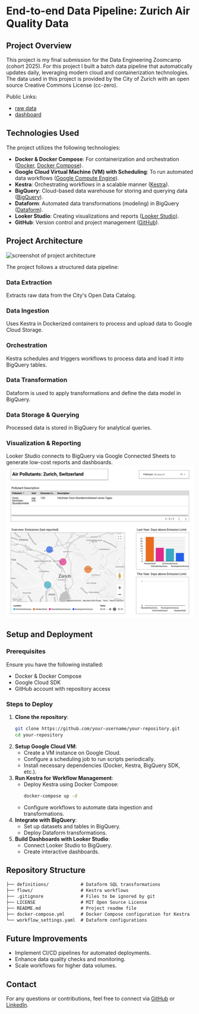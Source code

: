 # End-to-end Data Pipeline: Zurich Air Quality Data



## Project Overview

This project is my final submission for the Data Engineering Zoomcamp (cohort 2025). For this project I built a batch data pipeline that automatically updates daily, leveraging modern cloud and containerization technologies. The data used in this project is provided by the City of Zurich with an open source Creative Commons License (cc-zero).

Public Links:
- [raw data](https://data.stadt-zuerich.ch/dataset/ugz_luftschadstoffmessung_tageswerte)
- [dashboard](https://lookerstudio.google.com/reporting/f96397ee-34dc-4b35-a1e6-bcc93d6708ef)

## Technologies Used

The project utilizes the following technologies:

- **Docker & Docker Compose**: For containerization and orchestration ([Docker](https://www.docker.com/), [Docker Compose](https://docs.docker.com/compose/)).
- **Google Cloud Virtual Machine (VM) with Scheduling**: To run automated data workflows ([Google Compute Engine](https://cloud.google.com/compute)).
- **Kestra**: Orchestrating workflows in a scalable manner ([Kestra](https://kestra.io/)).
- **BigQuery**: Cloud-based data warehouse for storing and querying data ([BigQuery](https://cloud.google.com/bigquery)).
- **Dataform**: Automated data transformations (modeling) in BigQuery ([Dataform](https://dataform.co/)).
- **Looker Studio**: Creating visualizations and reports ([Looker Studio](https://lookerstudio.google.com/)).
- **GitHub**: Version control and project management ([GitHub](https://github.com/)).

## Project Architecture

![screenshot of project architecture](./architecture_screenshot.jpg)

The project follows a structured data pipeline:

### Data Extraction

Extracts raw data from the City's Open Data Catalog.

### Data Ingestion

Uses Kestra in Dockerized containers to process and upload data to Google Cloud Storage.

### Orchestration

Kestra schedules and triggers workflows to process data and load it into BigQuery tables.

### Data Transformation

Dataform is used to apply transformations and define the data model in BigQuery.

### Data Storage & Querying

Processed data is stored in BigQuery for analytical queries.

### Visualization & Reporting

Looker Studio connects to BigQuery via Google Connected Sheets to generate low-cost reports and dashboards.
![screenshot of the dashboard](./dashboard_screenshot.jpg)

## Setup and Deployment

### Prerequisites

Ensure you have the following installed:

- Docker & Docker Compose
- Google Cloud SDK
- GitHub account with repository access

### Steps to Deploy

1. **Clone the repository**:
   ```bash
   git clone https://github.com/your-username/your-repository.git
   cd your-repository
   ```
2. **Setup Google Cloud VM**:
   - Create a VM instance on Google Cloud.
   - Configure a scheduling job to run scripts periodically.
   - Install necessary dependencies (Docker, Kestra, BigQuery SDK, etc.).
3. **Run Kestra for Workflow Management**:
   - Deploy Kestra using Docker Compose:
     ```bash
     docker-compose up -d
     ```
   - Configure workflows to automate data ingestion and transformations.
4. **Integrate with BigQuery**:
   - Set up datasets and tables in BigQuery.
   - Deploy Dataform transformations.
5. **Build Dashboards with Looker Studio**:
   - Connect Looker Studio to BigQuery.
   - Create interactive dashboards.

## Repository Structure

```
├── definitions/            # Dataform SQL transformations       
├── flows/                  # Kestra workflows
├── .gitignore              # Files to be ignored by git
├── LICENSE                 # MIT Open Source License
├── README.md               # Project readme file
├── docker-compose.yml      # Docker Compose configuration for Kestra
└── workflow_settings.yaml  # Dataform configurations
```

## Future Improvements

- Implement CI/CD pipelines for automated deployments.
- Enhance data quality checks and monitoring.
- Scale workflows for higher data volumes.

## Contact

For any questions or contributions, feel free to connect via [GitHub](https://github.com/Alessine) or [LinkedIn](https://www.linkedin.com/in/angela-niederberger/).

